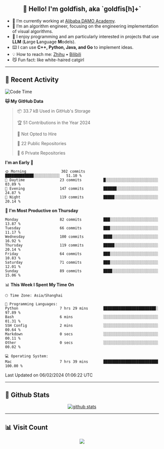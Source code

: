 
<h2 align="center">👋 Hello! I'm goldfish, aka `goldfis[h]+`</h2>

- 📍 I’m currently working at [Alibaba DAMO Academy](https://damo.alibaba.com/).  
- 🌱 I’m an algorithm engineer, focusing on the engineering implementation of visual algorithms.  
- 💬 I enjoy programming and am particularly interested in projects that use **LLM** (**L**arge **L**anguage **M**odels).   
- ⌨️ I can use **C++, Python, Java, and Go** to implement ideas.  
- 💡 How to reach me: [Zhihu](https://www.zhihu.com/people/goldfishh) • [Bilibili](https://space.bilibili.com/11349246)  
- 😼 Fun fact: like white-haired catgirl  

-------

## 🔧 Recent Activity

<!--START_SECTION:waka-->
![Code Time](http://img.shields.io/badge/Code%20Time-85%20hrs%205%20mins-blue)

**🐱 My GitHub Data** 

> 📦 33.7 kB Used in GitHub's Storage 
 > 
> 🏆 51 Contributions in the Year 2024
 > 
> 🚫 Not Opted to Hire
 > 
> 📜 22 Public Repositories 
 > 
> 🔑 6 Private Repositories 
 > 
**I'm an Early 🐤** 

```text
🌞 Morning                302 commits         █████████████░░░░░░░░░░░░   51.10 % 
🌆 Daytime                23 commits          █░░░░░░░░░░░░░░░░░░░░░░░░   03.89 % 
🌃 Evening                147 commits         ██████░░░░░░░░░░░░░░░░░░░   24.87 % 
🌙 Night                  119 commits         █████░░░░░░░░░░░░░░░░░░░░   20.14 % 
```
📅 **I'm Most Productive on Thursday** 

```text
Monday                   82 commits          ███░░░░░░░░░░░░░░░░░░░░░░   13.87 % 
Tuesday                  66 commits          ███░░░░░░░░░░░░░░░░░░░░░░   11.17 % 
Wednesday                100 commits         ████░░░░░░░░░░░░░░░░░░░░░   16.92 % 
Thursday                 119 commits         █████░░░░░░░░░░░░░░░░░░░░   20.14 % 
Friday                   64 commits          ███░░░░░░░░░░░░░░░░░░░░░░   10.83 % 
Saturday                 71 commits          ███░░░░░░░░░░░░░░░░░░░░░░   12.01 % 
Sunday                   89 commits          ████░░░░░░░░░░░░░░░░░░░░░   15.06 % 
```


📊 **This Week I Spent My Time On** 

```text
🕑︎ Time Zone: Asia/Shanghai

💬 Programming Languages: 
Python                   7 hrs 29 mins       ████████████████████████░   97.89 % 
Bash                     6 mins              ░░░░░░░░░░░░░░░░░░░░░░░░░   01.31 % 
SSH Config               2 mins              ░░░░░░░░░░░░░░░░░░░░░░░░░   00.64 % 
Markdown                 0 secs              ░░░░░░░░░░░░░░░░░░░░░░░░░   00.11 % 
Other                    0 secs              ░░░░░░░░░░░░░░░░░░░░░░░░░   00.02 % 

💻 Operating System: 
Mac                      7 hrs 39 mins       █████████████████████████   100.00 % 
```


 Last Updated on 06/02/2024 01:06:22 UTC
<!--END_SECTION:waka-->

-------

## 📆 Github Stats

<p align="center">
    <a href="https://github.com/anuraghazra/github-readme-stats">
      <img src="https://github-readme-stats.vercel.app/api?username=goldfishh&show_icons=true&theme=dracula" alt="github stats" />
    </a>
</p>

-------

## 📊 Visit Count

<p align="center">
  <a href="https://count.getloli.com/"><img src="https://count.getloli.com/get/@:goldfishh?theme=rule34"></a>
</p>
